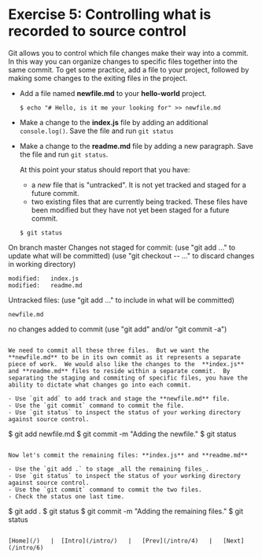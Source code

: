 # Exercise 5: Controlling what is recorded to source control

Git allows you to control which file changes make their way into a commit.  In this way you can organize changes to specific files together into the same commit.  To get some practice, add a file to your project, followed by making some changes to the exiting files in the project.  

- Add a file named **newfile.md** to your **hello-world** project.

  ```
  $ echo "# Hello, is it me your looking for" >> newfile.md
  ```

- Make a change to the **index.js** file by adding an additional `console.log()`.  Save the file and run `git status`

- Make a change to the **readme.md** file by adding a new paragraph.  Save the file and run `git status`.

  At this point your status should report that you have:

  * a _new_ file that is "untracked". It is not yet tracked and staged for a future commit.
  * two existing files that are currently being tracked.  These files have been modified but they have not yet been staged for a future commit.  


  ```
  $ git status
On branch master
Changes not staged for commit:
  (use "git add <file>..." to update what will be committed)
  (use "git checkout -- <file>..." to discard changes in working directory)

	modified:   index.js
	modified:   readme.md

Untracked files:
  (use "git add <file>..." to include in what will be committed)

	newfile.md

no changes added to commit (use "git add" and/or "git commit -a")
  ```  

We need to commit all these three files.  But we want the **newfile.md** to be in its own commit as it represents a separate piece of work.  We would also like the changes to the  **index.js** and **readme.md** files to reside within a separate commit.  By separating the staging and commiting of specific files, you have the ability to dictate what changes go into each commit.

- Use `git add` to add track and stage the **newfile.md** file.  
- Use the `git commit` command to commit the file.
- Use `git status` to inspect the status of your working directory against source control.

  ```
  $ git add newfile.md
  $ git commit -m "Adding the newfile."
  $ git status
  ```

Now let's commit the remaining files: **index.js** and **readme.md**

  - Use the `git add .` to stage _all the remaining files_.
  - Use `git status` to inspect the status of your working directory against source control.
  - Use the `git commit` command to commit the two files.
  - Check the status one last time.  

  ```
  $ git add .
  $ git status
  $ git commit -m "Adding the remaining files."
  $ git status
  ```

[Home](/)   |  [Intro](/intro/)   |   [Prev](/intro/4)   |   [Next](/intro/6)
